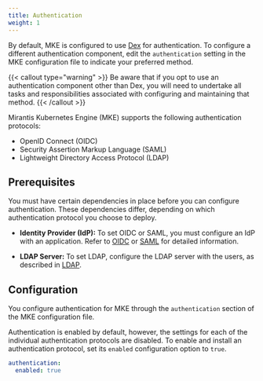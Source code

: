 ```yaml
---
title: Authentication
weight: 1
---
```


By default, MKE is configured to use [Dex](https://dexidp.io/) for
authentication. To configure a different authentication component, edit the
`authentication` setting in the MKE configuration file to indicate your
preferred method.

<!-- [Flesh out specific MKE configuration file details] -->
<!-- [Text originally said to disable authentication in MKE config file and add your own. Too vague.] -->

{{< callout type="warning" >}}
  Be aware that if you opt to use an authentication component other than Dex,
   you will need to undertake all tasks and responsibilities associated with
   configuring and maintaining that method.
{{< /callout >}}

Mirantis Kubernetes Engine (MKE) supports the following authentication
protocols:

- OpenID Connect (OIDC)
- Security Assertion Markup Language (SAML)
- Lightweight Directory Access Protocol (LDAP)

## Prerequisites

You must have certain dependencies in place before you can configure
authentication. These dependencies differ, depending on which authentication
protocol you choose to deploy.

- **Identity Provider (IdP):** To set OIDC or SAML, you must configure an IdP
  with an application. Refer to [OIDC](../../operations/authentication/oidc-providers/oidc) or
  [SAML](../../operations/authentication/saml-providers/saml) for detailed information.

- **LDAP Server:** To set LDAP, configure the LDAP server with the users, as
  described in [LDAP](../../operations/authentication/ldap).

## Configuration

You configure authentication for MKE through the `authentication` section
of the MKE configuration file.

Authentication is enabled by default, however, the settings for each of the
individual authentication protocols are disabled. To enable and install an authentication protocol, set its `enabled` configuration option to `true`.

```yaml
authentication:
  enabled: true
```
